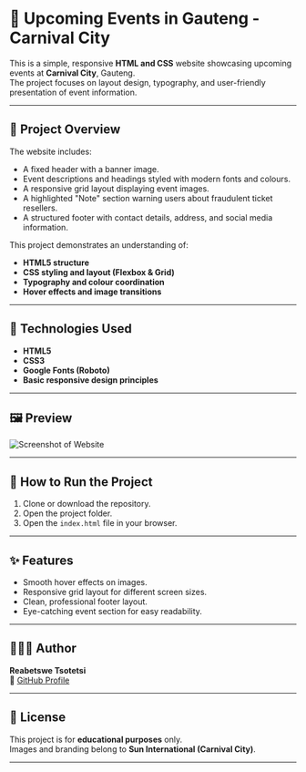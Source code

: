# 🎡 Upcoming Events in Gauteng - Carnival City

This is a simple, responsive **HTML and CSS** website showcasing upcoming events at **Carnival City**, Gauteng.  
The project focuses on layout design, typography, and user-friendly presentation of event information.

---

## 📸 Project Overview

The website includes:
- A fixed header with a banner image.  
- Event descriptions and headings styled with modern fonts and colours.  
- A responsive grid layout displaying event images.  
- A highlighted "Note" section warning users about fraudulent ticket resellers.  
- A structured footer with contact details, address, and social media information.  

This project demonstrates an understanding of:
- **HTML5 structure**
- **CSS styling and layout (Flexbox & Grid)**
- **Typography and colour coordination**
- **Hover effects and image transitions**

---

## 🧰 Technologies Used

- **HTML5**
- **CSS3**
- **Google Fonts (Roboto)**
- **Basic responsive design principles**

---

## 🖼️ Preview

![Screenshot of Website](images/TopPic.png)

---

## 🚀 How to Run the Project

1. Clone or download the repository.  
2. Open the project folder.  
3. Open the `index.html` file in your browser.  

---

## ✨ Features

- Smooth hover effects on images.  
- Responsive grid layout for different screen sizes.  
- Clean, professional footer layout.  
- Eye-catching event section for easy readability.

---

## 👩🏽‍💻 Author

**Reabetswe Tsotetsi**    
🔗 [GitHub Profile](https://github.com/Reabetswe-Tso)

---

## 📝 License

This project is for **educational purposes** only.  
Images and branding belong to **Sun International (Carnival City)**.

---
